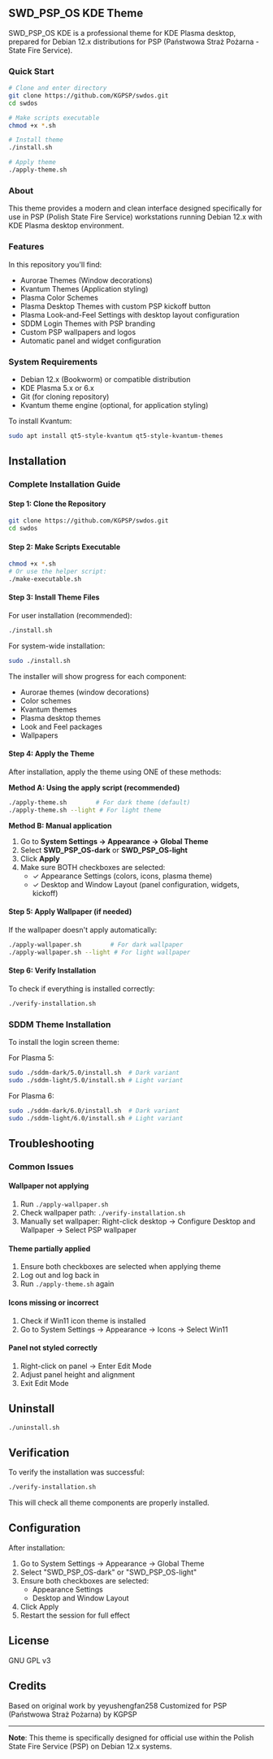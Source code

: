 ## SWD_PSP_OS KDE Theme

SWD_PSP_OS KDE is a professional theme for KDE Plasma desktop, prepared for Debian 12.x distributions for PSP (Państwowa Straż Pożarna - State Fire Service).

### Quick Start

```bash
# Clone and enter directory
git clone https://github.com/KGPSP/swdos.git
cd swdos

# Make scripts executable
chmod +x *.sh

# Install theme
./install.sh

# Apply theme
./apply-theme.sh
```

### About

This theme provides a modern and clean interface designed specifically for use in PSP (Polish State Fire Service) workstations running Debian 12.x with KDE Plasma desktop environment.

### Features

In this repository you'll find:

- Aurorae Themes (Window decorations)
- Kvantum Themes (Application styling)
- Plasma Color Schemes
- Plasma Desktop Themes with custom PSP kickoff button
- Plasma Look-and-Feel Settings with desktop layout configuration
- SDDM Login Themes with PSP branding
- Custom PSP wallpapers and logos
- Automatic panel and widget configuration

### System Requirements

- Debian 12.x (Bookworm) or compatible distribution
- KDE Plasma 5.x or 6.x
- Git (for cloning repository)
- Kvantum theme engine (optional, for application styling)

To install Kvantum:
```bash
sudo apt install qt5-style-kvantum qt5-style-kvantum-themes
```

## Installation

### Complete Installation Guide

#### Step 1: Clone the Repository

```sh
git clone https://github.com/KGPSP/swdos.git
cd swdos
```

#### Step 2: Make Scripts Executable

```sh
chmod +x *.sh
# Or use the helper script:
./make-executable.sh
```

#### Step 3: Install Theme Files

For user installation (recommended):
```sh
./install.sh
```

For system-wide installation:
```sh
sudo ./install.sh
```

The installer will show progress for each component:
- Aurorae themes (window decorations)
- Color schemes
- Kvantum themes
- Plasma desktop themes
- Look and Feel packages
- Wallpapers

#### Step 4: Apply the Theme

After installation, apply the theme using ONE of these methods:

**Method A: Using the apply script (recommended)**
```sh
./apply-theme.sh        # For dark theme (default)
./apply-theme.sh --light # For light theme
```

**Method B: Manual application**
1. Go to **System Settings → Appearance → Global Theme**
2. Select **SWD_PSP_OS-dark** or **SWD_PSP_OS-light**
3. Click **Apply**
4. Make sure BOTH checkboxes are selected:
   - ✓ Appearance Settings (colors, icons, plasma theme)
   - ✓ Desktop and Window Layout (panel configuration, widgets, kickoff)

#### Step 5: Apply Wallpaper (if needed)

If the wallpaper doesn't apply automatically:
```sh
./apply-wallpaper.sh        # For dark wallpaper
./apply-wallpaper.sh --light # For light wallpaper
```

#### Step 6: Verify Installation

To check if everything is installed correctly:
```sh
./verify-installation.sh
```

### SDDM Theme Installation

To install the login screen theme:

For Plasma 5:
```sh
sudo ./sddm-dark/5.0/install.sh  # Dark variant
sudo ./sddm-light/5.0/install.sh # Light variant
```

For Plasma 6:
```sh
sudo ./sddm-dark/6.0/install.sh  # Dark variant
sudo ./sddm-light/6.0/install.sh # Light variant
```

## Troubleshooting

### Common Issues

#### Wallpaper not applying
1. Run `./apply-wallpaper.sh`
2. Check wallpaper path: `./verify-installation.sh`
3. Manually set wallpaper: Right-click desktop → Configure Desktop and Wallpaper → Select PSP wallpaper

#### Theme partially applied
1. Ensure both checkboxes are selected when applying theme
2. Log out and log back in
3. Run `./apply-theme.sh` again

#### Icons missing or incorrect
1. Check if Win11 icon theme is installed
2. Go to System Settings → Appearance → Icons → Select Win11

#### Panel not styled correctly
1. Right-click on panel → Enter Edit Mode
2. Adjust panel height and alignment
3. Exit Edit Mode

## Uninstall

```sh
./uninstall.sh
```

## Verification

To verify the installation was successful:
```sh
./verify-installation.sh
```

This will check all theme components are properly installed.

## Configuration

After installation:
1. Go to System Settings → Appearance → Global Theme
2. Select "SWD_PSP_OS-dark" or "SWD_PSP_OS-light"
3. Ensure both checkboxes are selected:
   - Appearance Settings
   - Desktop and Window Layout
4. Click Apply
5. Restart the session for full effect

## License

GNU GPL v3

## Credits

Based on original work by yeyushengfan258
Customized for PSP (Państwowa Straż Pożarna) by KGPSP

---

**Note**: This theme is specifically designed for official use within the Polish State Fire Service (PSP) on Debian 12.x systems.